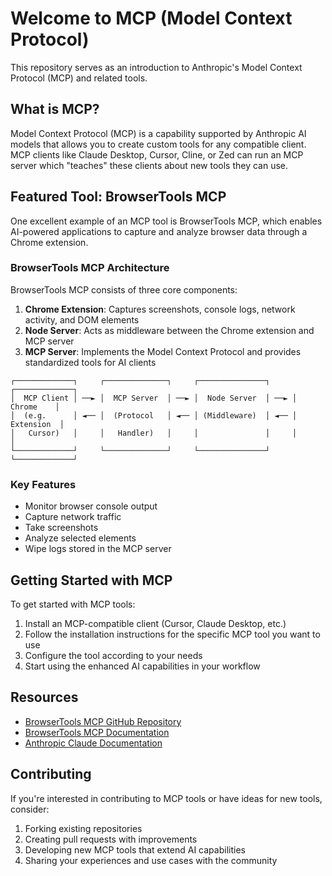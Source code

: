 # Welcome to MCP (Model Context Protocol)

This repository serves as an introduction to Anthropic's Model Context Protocol (MCP) and related tools.

## What is MCP?

Model Context Protocol (MCP) is a capability supported by Anthropic AI models that allows you to create custom tools for any compatible client. MCP clients like Claude Desktop, Cursor, Cline, or Zed can run an MCP server which "teaches" these clients about new tools they can use.

## Featured Tool: BrowserTools MCP

One excellent example of an MCP tool is BrowserTools MCP, which enables AI-powered applications to capture and analyze browser data through a Chrome extension.

### BrowserTools MCP Architecture

BrowserTools MCP consists of three core components:

1. **Chrome Extension**: Captures screenshots, console logs, network activity, and DOM elements
2. **Node Server**: Acts as middleware between the Chrome extension and MCP server
3. **MCP Server**: Implements the Model Context Protocol and provides standardized tools for AI clients

```
┌─────────────┐     ┌──────────────┐     ┌───────────────┐     ┌─────────────┐
│  MCP Client │ ──► │  MCP Server  │ ──► │  Node Server  │ ──► │   Chrome    │
│  (e.g.      │ ◄── │  (Protocol   │ ◄── │ (Middleware)  │ ◄── │  Extension  │
│   Cursor)   │     │   Handler)   │     │               │     │             │
└─────────────┘     └──────────────┘     └───────────────┘     └─────────────┘
```

### Key Features

- Monitor browser console output
- Capture network traffic
- Take screenshots
- Analyze selected elements
- Wipe logs stored in the MCP server

## Getting Started with MCP

To get started with MCP tools:

1. Install an MCP-compatible client (Cursor, Claude Desktop, etc.)
2. Follow the installation instructions for the specific MCP tool you want to use
3. Configure the tool according to your needs
4. Start using the enhanced AI capabilities in your workflow

## Resources

- [BrowserTools MCP GitHub Repository](https://github.com/AgentDeskAI/browser-tools-mcp)
- [BrowserTools MCP Documentation](https://browsertools.agentdesk.ai/)
- [Anthropic Claude Documentation](https://docs.anthropic.com/)

## Contributing

If you're interested in contributing to MCP tools or have ideas for new tools, consider:

1. Forking existing repositories
2. Creating pull requests with improvements
3. Developing new MCP tools that extend AI capabilities
4. Sharing your experiences and use cases with the community
